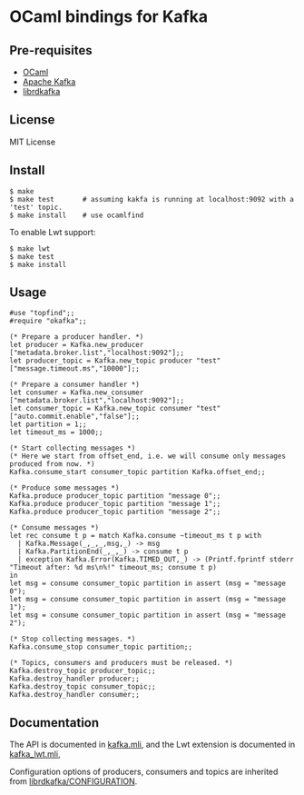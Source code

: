 OCaml bindings for Kafka
====================================

Pre-requisites
--------------
* [OCaml](http://caml.inria.fr/)
* [Apache Kafka](http://kafka.apache.org/)
* [librdkafka](https://github.com/edenhill/librdkafka)

License
-------
MIT License

Install
-------
    $ make
    $ make test       # assuming kakfa is running at localhost:9092 with a 'test' topic.
    $ make install    # use ocamlfind

To enable Lwt support:

    $ make lwt
    $ make test
    $ make install

Usage
-----

    #use "topfind";;
    #require "okafka";;

    (* Prepare a producer handler. *)
    let producer = Kafka.new_producer ["metadata.broker.list","localhost:9092"];;
    let producer_topic = Kafka.new_topic producer "test" ["message.timeout.ms","10000"];;

    (* Prepare a consumer handler *)
    let consumer = Kafka.new_consumer ["metadata.broker.list","localhost:9092"];;
    let consumer_topic = Kafka.new_topic consumer "test" ["auto.commit.enable","false"];;
    let partition = 1;;
    let timeout_ms = 1000;;

    (* Start collecting messages *)
    (* Here we start from offset_end, i.e. we will consume only messages produced from now. *)
    Kafka.consume_start consumer_topic partition Kafka.offset_end;;

    (* Produce some messages *)
    Kafka.produce producer_topic partition "message 0";;
    Kafka.produce producer_topic partition "message 1";;
    Kafka.produce producer_topic partition "message 2";;
   
    (* Consume messages *)
    let rec consume t p = match Kafka.consume ~timeout_ms t p with
      | Kafka.Message(_,_,_,msg,_) -> msg
      | Kafka.PartitionEnd(_,_,_) -> consume t p
      | exception Kafka.Error(Kafka.TIMED_OUT,_) -> (Printf.fprintf stderr "Timeout after: %d ms\n%!" timeout_ms; consume t p)
    in
    let msg = consume consumer_topic partition in assert (msg = "message 0");
    let msg = consume consumer_topic partition in assert (msg = "message 1");
    let msg = consume consumer_topic partition in assert (msg = "message 2");

    (* Stop collecting messages. *)
    Kafka.consume_stop consumer_topic partition;;

    (* Topics, consumers and producers must be released. *)
    Kafka.destroy_topic producer_topic;;
    Kafka.destroy_handler producer;;
    Kafka.destroy_topic consumer_topic;;
    Kafka.destroy_handler consumer;;

Documentation
-------------

The API is documented in [kafka.mli](kafka.mli),
and the Lwt extension is documented in [kafka_lwt.mli](kafka_lwt.mli),

Configuration options of producers, consumers and topics
are inherited from [librdkafka/CONFIGURATION](https://github.com/edenhill/librdkafka/blob/master/CONFIGURATION.md).

